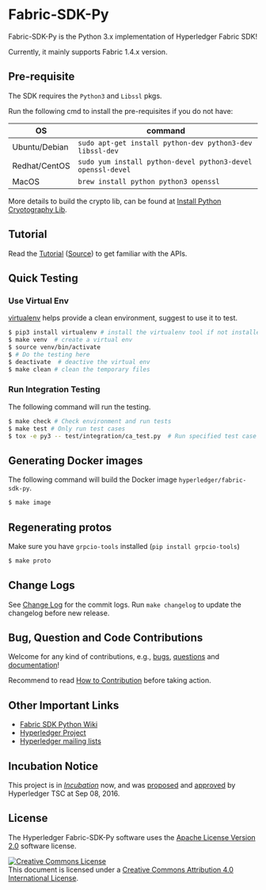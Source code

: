 # Fabric-SDK-Py

Fabric-SDK-Py is the Python 3.x implementation of Hyperledger Fabric SDK!

Currently, it mainly supports Fabric 1.4.x version.

## Pre-requisite

The SDK requires the `Python3` and `Libssl` pkgs.

Run the following cmd to install the pre-requisites if you do not have:

| OS | command |
| -- | ---------- |
| Ubuntu/Debian | `sudo apt-get install python-dev python3-dev libssl-dev` |
| Redhat/CentOS | `sudo yum install python-devel python3-devel openssl-devel` |
| MacOS | `brew install python python3 openssl` |

More details to build the crypto lib, can be found at [Install Python Cryotography Lib](https://cryptography.io/en/latest/installation).

## Tutorial

Read the [Tutorial](https://fabric-sdk-py.readthedocs.io/en/latest/tutorial.html) ([Source](docs/source/tutorial.md)) to get familiar with the APIs.

## Quick Testing

### Use Virtual Env

[virtualenv](https://virtualenv.pypa.io) helps provide a clean environment, suggest to use it to test.

```sh
$ pip3 install virtualenv # install the virtualenv tool if not installed
$ make venv  # create a virtual env
$ source venv/bin/activate
$ # Do the testing here
$ deactivate  # deactive the virtual env
$ make clean # clean the temporary files
```

### Run Integration Testing
The following command will run the testing.
```sh
$ make check # Check environment and run tests
$ make test # Only run test cases
$ tox -e py3 -- test/integration/ca_test.py  # Run specified test case
```

## Generating Docker images
The following command will build the Docker image `hyperledger/fabric-sdk-py`.

```sh
$ make image
```

## Regenerating protos

Make sure you have `grpcio-tools` installed (`pip install grpcio-tools`)
```sh
$ make proto
```

## Change Logs
See [Change Log](CHANGELOG.md) for the commit logs. Run `make changelog` to update the changelog before new release.

## Bug, Question and Code Contributions
Welcome for any kind of contributions, e.g., [bugs](https://jira.hyperledger.org/projects/FABP), [questions](https://chat.hyperledger.org/channel/fabric-sdk-py) and [documentation](https://github.com/hyperledger/fabric-sdk-py/tree/master/docs)!

Recommend to read [How to Contribution](CONTRIBUTING.md) before taking action.

## Other Important Links

* [Fabric SDK Python Wiki](https://wiki.hyperledger.org/display/fabric/Hyperledger+Fabric+SDK+Py)
* [Hyperledger Project](https://www.hyperledger.org)
* [Hyperledger mailing lists](http://lists.hyperledger.org/)

## Incubation Notice

This project is in [_Incubation_](https://goo.gl/4edNRc) now, and was [proposed](https://docs.google.com/document/d/1N-KbwlFb7Oo_pTG2NjjLTqwlhqp_kjyv5fco7VH8WrE/) and [approved](http://lists.hyperledger.org/pipermail/hyperledger-tsc/2016-September/000292.html) by Hyperledger TSC at Sep 08, 2016.

## License <a name="license"></a>
The Hyperledger Fabric-SDK-Py software uses the [Apache License Version 2.0](LICENSE) software license.

<a rel="license" href="http://creativecommons.org/licenses/by/4.0/"><img alt="Creative Commons License" style="border-width:0" src="https://i.creativecommons.org/l/by/4.0/88x31.png" /></a><br />This document is licensed under a <a rel="license" href="http://creativecommons.org/licenses/by/4.0/">Creative Commons Attribution 4.0 International License</a>.
